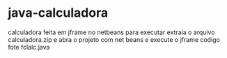 # java-calculadora

calculadora feita em jframe no netbeans para executar extraia o arquivo calculadora.zip e abra o projeto com net beans e execute o jframe  codigo fote fclalc.java

